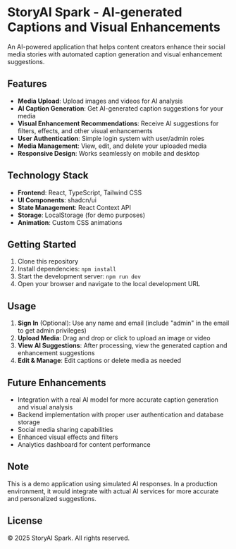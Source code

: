 
# StoryAI Spark - AI-generated Captions and Visual Enhancements

An AI-powered application that helps content creators enhance their social media stories with automated caption generation and visual enhancement suggestions.

## Features

- **Media Upload**: Upload images and videos for AI analysis
- **AI Caption Generation**: Get AI-generated caption suggestions for your media
- **Visual Enhancement Recommendations**: Receive AI suggestions for filters, effects, and other visual enhancements
- **User Authentication**: Simple login system with user/admin roles
- **Media Management**: View, edit, and delete your uploaded media
- **Responsive Design**: Works seamlessly on mobile and desktop

## Technology Stack

- **Frontend**: React, TypeScript, Tailwind CSS
- **UI Components**: shadcn/ui
- **State Management**: React Context API
- **Storage**: LocalStorage (for demo purposes)
- **Animation**: Custom CSS animations

## Getting Started

1. Clone this repository
2. Install dependencies: `npm install`
3. Start the development server: `npm run dev`
4. Open your browser and navigate to the local development URL

## Usage

1. **Sign In** (Optional): Use any name and email (include "admin" in the email to get admin privileges)
2. **Upload Media**: Drag and drop or click to upload an image or video
3. **View AI Suggestions**: After processing, view the generated caption and enhancement suggestions
4. **Edit & Manage**: Edit captions or delete media as needed

## Future Enhancements

- Integration with a real AI model for more accurate caption generation and visual analysis
- Backend implementation with proper user authentication and database storage
- Social media sharing capabilities
- Enhanced visual effects and filters
- Analytics dashboard for content performance

## Note

This is a demo application using simulated AI responses. In a production environment, it would integrate with actual AI services for more accurate and personalized suggestions.

## License

© 2025 StoryAI Spark. All rights reserved.
